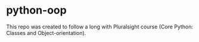 # python-oop
This repo was created to follow a long with Pluralsight course (Core Python: Classes and Object-orientation).
